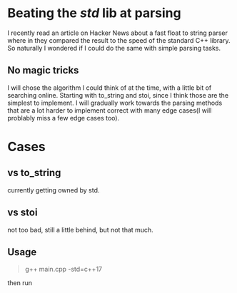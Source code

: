 # Beating the _std_ lib at parsing

I recently read an article on Hacker News about a fast float to string parser where in they compared the result to the
speed of the standard C++ library. So naturally I wondered if I could do the same with simple parsing tasks.

## No magic tricks

I will chose the algorithm I could think of at the time, with a little bit of searching online. Starting with to_string and stoi, since I think those are the simplest to implement. I will gradually work towards the parsing methods that are a lot harder to implement correct with many edge cases(I will problably miss a few edge cases too).

# Cases

## vs to_string
currently getting owned by std.

## vs stoi
not too bad, still a little behind, but not that much.


## Usage

>g++ main.cpp -std=c++17

then run